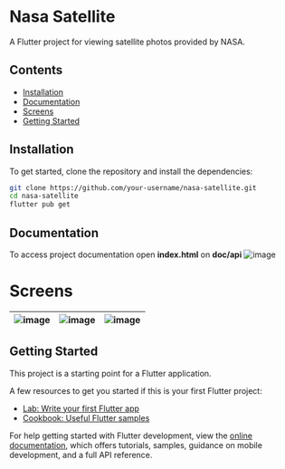 # Nasa Satellite

A Flutter project for viewing satellite photos provided by NASA.

## Contents
- [Installation](#installation)
- [Documentation](#getting-started)
- [Screens](#screens)
- [Getting Started](#getting-started)


## Installation

To get started, clone the repository and install the dependencies:

```bash
git clone https://github.com/your-username/nasa-satellite.git
cd nasa-satellite
flutter pub get
```

## Documentation

To access project documentation open **index.html** on **doc/api**
![image](https://github.com/HenriqueMachine/NasaSatellite/assets/33548733/0ffa6c7e-a4aa-4d4e-91c8-c532259d1893)


# Screens
| ![image](https://github.com/HenriqueMachine/NasaSatellite/assets/33548733/5a6e0106-8987-4053-9060-48aa10c8e882) | ![image](https://github.com/HenriqueMachine/NasaSatellite/assets/33548733/138c327f-2767-4e67-87b1-4b26c910616e) | ![image](https://github.com/HenriqueMachine/NasaSatellite/assets/33548733/babfa55d-08bc-4458-ba9c-f0be271c657a) |
|---|---|---|


## Getting Started

This project is a starting point for a Flutter application.

A few resources to get you started if this is your first Flutter project:

- [Lab: Write your first Flutter app](https://docs.flutter.dev/get-started/codelab)
- [Cookbook: Useful Flutter samples](https://docs.flutter.dev/cookbook)

For help getting started with Flutter development, view the
[online documentation](https://docs.flutter.dev/), which offers tutorials,
samples, guidance on mobile development, and a full API reference.
